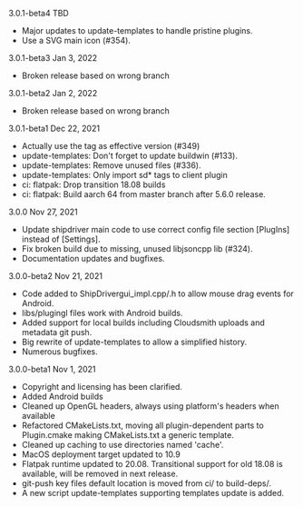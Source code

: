 
3.0.1-beta4  TBD
* Major updates to update-templates to handle pristine plugins.
* Use a SVG main icon (#354).

3.0.1-beta3  Jan 3, 2022
* Broken release based on wrong branch

3.0.1-beta2  Jan 2, 2022
* Broken release based on wrong branch

3.0.1-beta1 Dec 22, 2021
* Actually use the tag as effective version (#349)
* update-templates: Don't forget to update buildwin (#133).
* update-templates: Remove unused files (#336).
* update-templates: Only import sd\* tags to client plugin
* ci: flatpak: Drop transition 18.08 builds
* ci: flatpak: Build aarch 64 from master branch after 5.6.0 release.

3.0.0 Nov 27, 2021

* Update shipdriver main code to use correct config file section
  [PlugIns] instead of [Settings].
* Fix broken build due to missing, unused libjsoncpp lib (#324).
* Documentation updates and bugfixes.

3.0.0-beta2   Nov 21, 2021

* Code added to ShipDrivergui_impl.cpp/.h to allow mouse drag
  events for Android.
* libs/plugingl files work with Android builds.
* Added support for local builds including Cloudsmith uploads and
  metadata git push.
* Big rewrite of update-templates to allow a simplified history.
* Numerous bugfixes.

3.0.0-beta1   Nov 1, 2021

* Copyright and licensing has been clarified.
* Added Android builds
* Cleaned up OpenGL headers, always using platform's headers when
  available
* Refactored CMakeLists.txt, moving all plugin-dependent parts to
  Plugin.cmake making CMakeLists.txt a generic template.
* Cleaned up caching to use directories named 'cache'.
* MacOS deployment target updated to 10.9
* Flatpak runtime updated to 20.08. Transitional support for old
  18.08 is available, will be removed in next release.
* git-push key files default location is moved from ci/ to build-deps/.
* A new script update-templates supporting templates update is added.
